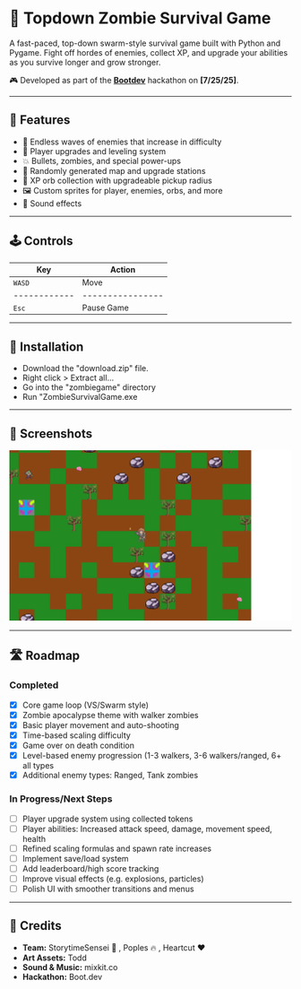# 🧟 Topdown Zombie Survival Game

A fast-paced, top-down swarm-style survival game built with Python and Pygame. Fight off hordes of enemies, collect XP, and upgrade your abilities as you survive longer and grow stronger.

🎮 Developed as part of the **[Bootdev](https://www.boot.dev/)** hackathon on **[7/25/25]**.

---

## 🚀 Features

- 🌊 Endless waves of enemies that increase in difficulty
- 🧍 Player upgrades and leveling system
- 💥 Bullets, zombies, and special power-ups
- 🧠 Randomly generated map and upgrade stations
- 🧲 XP orb collection with upgradeable pickup radius
- 🖼️ Custom sprites for player, enemies, orbs, and more
- 🎵 Sound effects

---

## 🕹️ Controls

| Key        | Action         |
|------------|----------------|
| `WASD`     | Move           |
|------------|----------------|
| `Esc`      | Pause Game     |

---

## 🔧 Installation

- Download the "download.zip" file.
- Right click > Extract all...
- Go into the "zombiegame" directory
- Run "ZombieSurvivalGame.exe

---

## 📸 Screenshots

![Gameplay Screenshot 1](https://github.com/Poples/Bootdev-Hackathon/blob/main/Gameplay%20Screenshots/EarlyGameplay.png) 

---

## 🛣️ Roadmap

### Completed
- [x] Core game loop (VS/Swarm style)
- [x] Zombie apocalypse theme with walker zombies  
- [x] Basic player movement and auto-shooting
- [x] Time-based scaling difficulty
- [x] Game over on death condition
- [x] Level-based enemy progression (1-3 walkers, 3-6 walkers/ranged, 6+ all types
- [x] Additional enemy types: Ranged, Tank zombies

### In Progress/Next Steps
- [ ] Player upgrade system using collected tokens
- [ ] Player abilities: Increased attack speed, damage, movement speed, health
- [ ] Refined scaling formulas and spawn rate increases
- [ ] Implement save/load system
- [ ] Add leaderboard/high score tracking
- [ ] Improve visual effects (e.g. explosions, particles)
- [ ] Polish UI with smoother transitions and menus

---

## 🧠 Credits

- **Team:** StorytimeSensei :monkey: , Poples :fire: , Heartcut :heart:
- **Art Assets:** Todd
- **Sound & Music:** mixkit.co
- **Hackathon:** Boot.dev

